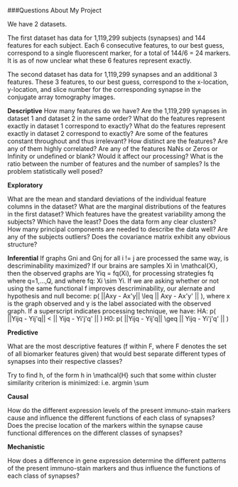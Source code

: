 
###Questions About My Project

We have 2 datasets. 

The first dataset has data for 1,119,299 subjects (synapses) and 144 features for each subject. Each 6 consecutive features, to our best guess, correspond to a single fluorescent marker, for a total of 144/6 = 24 markers. It is as of now unclear what these 6 features represent exactly. 

The second dataset has data for 1,119,299 synapses and an additional 3 features. These 3 features, to our best guess, correspond to the x-location, y-location, and slice number for the corresponding synapse in the conjugate array tomography images.


**Descriptive**
How many features do we have?
Are the 1,119,299 synapses in dataset 1 and dataset 2 in the same order?
What do the features represent exactly in dataset 1 correspond to exactly? 
What do the features represent exactly in dataset 2 correspond to exactly? 
Are some of the features constant throughout and thus irrelevant?
How distinct are the features? Are any of them highly correlated?
Are any of the features NaNs or Zeros or Infinity or undefined or blank? Would it affect our processing?
What is the ratio between the number of features and the number of samples? Is the problem statistically well posed?


**Exploratory** 

What are the mean and standard deviations of the individual feature columns in the dataset?
What are the marginal distributions of the features in the first dataset?
Which features have the greatest variability among the subjects? Which have the least?
Does the data form any clear clusters?
How many principal components are needed to describe the data well?
Are any of the subjects outliers?
Does the covariance matrix exhibit any obvious structure?


**Inferential** 
If graphs Gni and Gnj for all i != j are processed the same way, is descriminability maximized?
If our brains are samples Xi in \mathcal{X}, then the observed graphs are Yiq = fq(Xi), for processing strategies fq where q=1,...,Q, and where fq: Xi \sim Yi. If we are asking whether or not using the same functional f improves descriminability, our alernate and hypothesis and null become:
p( ||Axy - Ax'y|| \leq || Axy - Ax'y' || ), where x is the graph observed and y is the label associated with the observed graph. If a superscript indicates processing technique, we have:
HA: p( ||Yijq - Yij'q|| < || Yijq - Yi'j'q' || ) 
H0: p( ||Yijq - Yij'q|| \geq || Yijq - Yi'j'q' || )


**Predictive**

What are the most descriptive features (f within F, where F denotes the set of all biomarker features given) that would best separate different types of synapses into their respective classes?  

Try to find h, of the form h in \mathcal{H} such that some within cluster similarity criterion is minimized: i.e. argmin \sum

**Causal** 

How do the different expression levels of the present immuno-stain markers cause and influence the different functions of each class of synapses? 
Does the precise location of the markers within the synapse cause functional differences on the different classes of synapses?


**Mechanistic** 

How does a difference in gene expression determine the different patterns of the present immuno-stain markers and thus influence the functions of each class of synapses?



